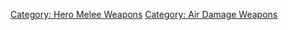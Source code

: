 [Category: Hero Melee Weapons](Category:_Hero_Melee_Weapons "wikilink")
[Category: Air Damage Weapons](Category:_Air_Damage_Weapons "wikilink")
